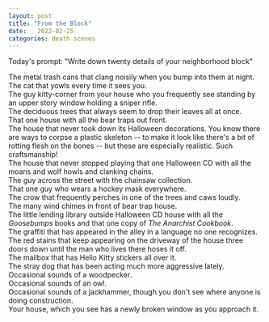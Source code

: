 ```yaml
---
layout: post
title: "From the Block"
date:   2022-02-25
categories: death scenes
---
```

Today's prompt: "Write down twenty details of your neighborhood block"

The metal trash cans that clang noisily when you bump into them at night.   
The cat that yowls every time it sees you.   
The guy kitty-corner from your house who you frequently see standing by an upper story window holding a sniper rifle.   
The deciduous trees that always seem to drop their leaves all at once.   
That one house with all the bear traps out front.   
The house that never took down its Halloween decorations. You know there are ways to corpse a plastic skeleton -- to make it look like there's a bit of rotting flesh on the bones -- but these are especially realistic. Such craftsmanship!   
The house that never stopped playing that one Halloween CD with all the moans and wolf howls and clanking chains.   
The guy across the street with the chainsaw collection.   
That one guy who wears a hockey mask everywhere.   
The crow that frequently perches in one of the trees and caws loudly.   
The many wind chimes in front of bear trap house.   
The little lending library outside Halloween CD house with all the _Goosebumps_ books and that one copy of _The Anarchist Cookbook_.   
The graffiti that has appeared in the alley in a language no one recognizes.   
The red stains that keep appearing on the driveway of the house three doors down until the man who lives there hoses it off.   
The mailbox that has Hello Kitty stickers all over it.   
The stray dog that has been acting much more aggressive lately.   
Occasional sounds of a woodpecker.   
Occasional sounds of an owl.   
Occasional sounds of a jackhammer, though you don't see where anyone is doing construction.   
Your house, which you see has a newly broken window as you approach it.   

